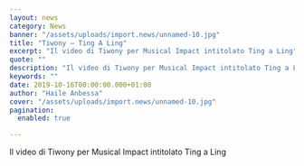 ```yaml
---
layout: news
category: News
banner: "/assets/uploads/import.news/unnamed-10.jpg"
title: "Tiwony – Ting A Ling"
excerpt: "Il video di Tiwony per Musical Impact intitolato Ting a Ling"
quote: ""
description: "Il video di Tiwony per Musical Impact intitolato Ting a Ling"
keywords: ""
date: 2019-10-16T00:00:00.000+01:00
author: "Haile Anbessa"
cover: "/assets/uploads/import.news/unnamed-10.jpg"
pagination:
  enabled: true

---
```


Il video di Tiwony per Musical Impact intitolato Ting a Ling